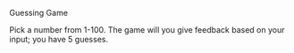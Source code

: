 Guessing Game

Pick a number from 1-100. The game will you give feedback based on your input; you have 5 guesses. 
